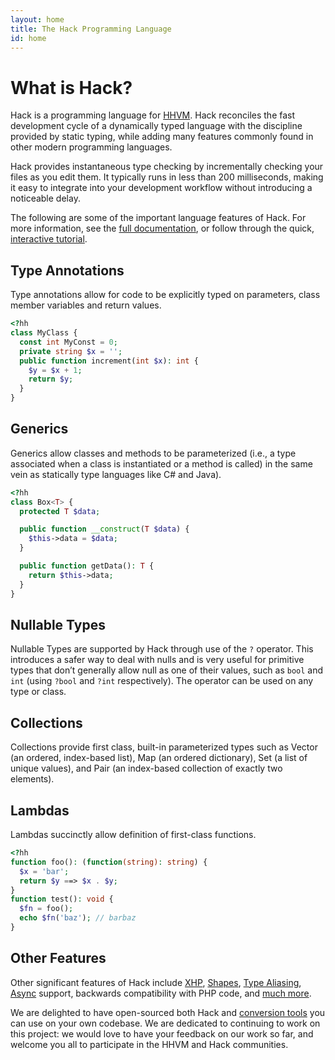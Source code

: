 ```yaml
---
layout: home
title: The Hack Programming Language
id: home
---
```


# What is Hack?

Hack is a programming language for [HHVM](http://hhvm.com/). Hack reconciles the fast development cycle of a dynamically typed language with the discipline provided by static typing, while adding many features commonly found in other modern programming languages.

Hack provides instantaneous type checking by incrementally checking your files as you edit them. It typically runs in less than 200 milliseconds, making it easy to integrate into your development workflow without introducing a noticeable delay.

The following are some of the important language features of Hack. For more information, see the [full documentation](http://docs.hhvm.com/hack/), or follow through the quick, [interactive tutorial](http://hacklang.org/tutorial).

## Type Annotations

Type annotations allow for code to be explicitly typed on parameters, class member variables and return values.

```php
<?hh
class MyClass {
  const int MyConst = 0;
  private string $x = '';
  public function increment(int $x): int {
    $y = $x + 1;
    return $y;
  }
}
```

## Generics

Generics allow classes and methods to be parameterized (i.e., a type associated when a class is instantiated or a method is called) in the same vein as statically type languages like C# and Java).

```php
<?hh
class Box<T> {
  protected T $data;

  public function __construct(T $data) {
    $this->data = $data;
  }

  public function getData(): T {
    return $this->data;
  }
}
```

## Nullable Types

Nullable Types are supported by Hack through use of the `?` operator. This introduces a safer way to deal with nulls and is very useful for primitive types that don’t generally allow null as one of their values, such as `bool` and `int` (using `?bool` and `?int` respectively). The operator can be used on any type or class.

## Collections

Collections provide first class, built-in parameterized types such as Vector (an ordered, index-based list), Map (an ordered dictionary), Set (a list of unique values), and Pair (an index-based collection of exactly two elements).

## Lambdas

Lambdas succinctly allow definition of first-class functions.

```php
<?hh
function foo(): (function(string): string) {
  $x = 'bar';
  return $y ==> $x . $y;
}
function test(): void {
  $fn = foo();
  echo $fn('baz'); // barbaz
}
```

## Other Features

Other significant features of Hack include [XHP](http://docs.hhvm.com/hack/XHP/introduction), [Shapes](http://docs.hhvm.com/hack/shapes/introduction), [Type Aliasing](http://docs.hhvm.com/hack/type-aliases/introduction), [Async](http://docs.hhvm.com/hack/async/introduction) support, backwards compatibility with PHP code, and [much more](http://docs.hhvm.com/hack/).

We are delighted to have open-sourced both Hack and [conversion tools](http://docs.hhvm.com/hack/tools/introduction) you can use on your own codebase. We are dedicated to continuing to work on this project: we would love to have your feedback on our work so far, and welcome you all to participate in the HHVM and Hack communities.
